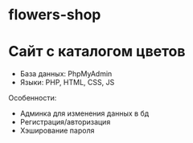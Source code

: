 # flowers-shop
# Сайт с каталогом цветов

* База данных: PhpMyAdmin
* Языки: PHP, HTML, CSS, JS

Особенности:
* Админка для изменения данных в бд
* Регистрация/авторизация
* Хэширование пароля
